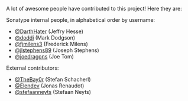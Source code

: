 <!--

    Sonatype Nexus (TM) Open Source Version
    Copyright (c) 2018-present Sonatype, Inc.
    All rights reserved. Includes the third-party code listed at http://links.sonatype.com/products/nexus/oss/attributions.

    This program and the accompanying materials are made available under the terms of the Eclipse Public License Version 1.0,
    which accompanies this distribution and is available at http://www.eclipse.org/legal/epl-v10.html.

    Sonatype Nexus (TM) Professional Version is available from Sonatype, Inc. "Sonatype" and "Sonatype Nexus" are trademarks
    of Sonatype, Inc. Apache Maven is a trademark of the Apache Software Foundation. M2eclipse is a trademark of the
    Eclipse Foundation. All other trademarks are the property of their respective owners.

-->
A lot of awesome people have contributed to this project! Here they are:

Sonatype internal people, in alphabetical order by username:

* [@DarthHater](https://github.com/darthhater/) (Jeffry Hesse)
* [@doddi](https://github.com/doddi/) (Mark Dodgson)
* [@fjmilens3](https://github.com/fjmilens3/) (Frederick Milens)
* [@jlstephens89](https://github.com/jlstephens89/) (Joseph Stephens)
* [@joedragons](https://github.com/joedragons/) (Joe Tom)

External contributors:

* [@TheBay0r](https://github.com/TheBay0r) (Stefan Schacherl)
* [@Elendev](https://github.com/Elendev) (Jonas Renaudot)
* [@stefaanneyts](https://github.com/stefaanneyts) (Stefaan Neyts)
